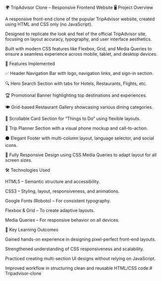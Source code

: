 🌍 TripAdvisor Clone – Responsive Frontend Website
🖥️ Project Overview

A responsive front-end clone of the popular TripAdvisor website, created using HTML and CSS only (no JavaScript).

Designed to replicate the look and feel of the official TripAdvisor site, focusing on layout accuracy, typography, and user interface aesthetics.

Built with modern CSS features like Flexbox, Grid, and Media Queries to ensure a seamless experience across mobile, tablet, and desktop devices.

🎨 Features Implemented

✅ Header Navigation Bar with logo, navigation links, and sign-in section.

🔍 Hero Search Section with tabs for Hotels, Restaurants, Flights, etc.

🏆 Promotional Banner highlighting top destinations and experiences.

🍽️ Grid-based Restaurant Gallery showcasing various dining categories.

🧭 Scrollable Card Section for “Things to Do” using flexible layouts.

📱 Trip Planner Section with a visual phone mockup and call-to-action.

⚫ Elegant Footer with multi-column layout, language selector, and social icons.

📱 Fully Responsive Design using CSS Media Queries to adapt layout for all screen sizes.

🛠️ Technologies Used

HTML5 – Semantic structure and accessibility.

CSS3 – Styling, layout, responsiveness, and animations.

Google Fonts (Roboto) – For consistent typography.

Flexbox & Grid – To create adaptive layouts.

Media Queries – For responsive behavior on all devices.

🚀 Key Learning Outcomes

Gained hands-on experience in designing pixel-perfect front-end layouts.

Strengthened understanding of CSS responsiveness and scalability.

Practiced creating multi-section UI designs without relying on JavaScript.

Improved workflow in structuring clean and reusable HTML/CSS code.# Tripadvisor-clone
